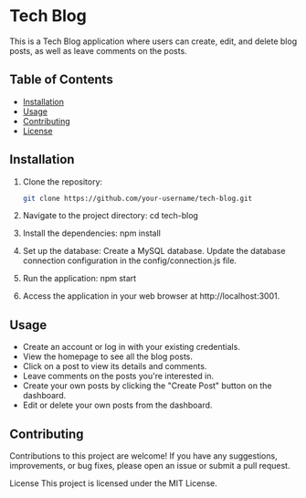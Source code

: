 # Tech Blog

This is a Tech Blog application where users can create, edit, and delete blog posts, as well as leave comments on the posts.

## Table of Contents

- [Installation](#installation)
- [Usage](#usage)
- [Contributing](#contributing)
- [License](#license)

## Installation

1. Clone the repository:

   ```bash
   git clone https://github.com/your-username/tech-blog.git
2. Navigate to the project directory:
    cd tech-blog

3. Install the dependencies:
    npm install

4. Set up the database:
    Create a MySQL database.
    Update the database connection configuration in the config/connection.js file.

5. Run the application:
    npm start

6. Access the application in your web browser at http://localhost:3001.

## Usage
- Create an account or log in with your existing credentials.
- View the homepage to see all the blog posts.
- Click on a post to view its details and comments.
- Leave comments on the posts you're interested in.
- Create your own posts by clicking the "Create Post" button on the dashboard.
- Edit or delete your own posts from the dashboard.


## Contributing
Contributions to this project are welcome! If you have any suggestions, improvements, or bug fixes, please open an issue or submit a pull request.

License
This project is licensed under the MIT License.